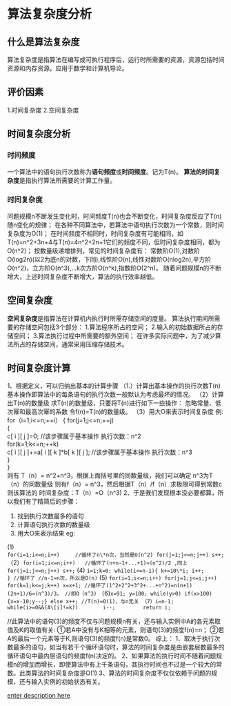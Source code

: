 # 算法复杂度分析
## 什么是算法复杂度
算法复杂度是指算法在编写成可执行程序后，运行时所需要的资源，资源包括时间资源和内存资源。应用于数学和计算机导论。
## 评价因素
1.时间复杂度
2.空间复杂度
## 时间复杂度分析
### 时间频度
一个算法中的语句执行次数称为**语句频度**或**时间频度**。记为T(n)。
**算法的时间复杂度**是指执行算法所需要的计算工作量。
### 时间复杂度
问题规模n不断发生变化时，时间频度T(n)也会不断变化，时间复杂度反应了T(n)随n变化的规律；
在各种不同算法中，若算法中语句执行次数为一个常数，则时间复杂度为O(1)；
在时间频度不相同时，时间复杂度有可能相同，如T(n)=n^2+3n+4与T(n)=4n^2+2n+1它们的频度不同，但时间复杂度相同，都为O(n^2)；
按数量级递增排列，常见的时间复杂度有：
常数阶O(1),对数阶O(log2n)(以2为底n的对数，下同),线性阶O(n),线性对数阶O(nlog2n),平方阶O(n^2)，立方阶O(n^3),...k次方阶O(n^k),指数阶O(2^n)。
随着问题规模n的不断增大，上述时间复杂度不断增大，算法的执行效率越低。
## 空间复杂度
**空间复杂度**是指算法在计算机内执行时所需存储空间的度量。
算法执行期间所需要的存储空间包括3个部分：
1.算法程序所占的空间；
2.输入的初始数据所占的存储空间；
3.算法执行过程中所需要的额外空间；
在许多实际问题中，为了减少算法所占的存储空间，通常采用压缩存储技术。

## 时间复杂度计算
1、根据定义，可以归纳出基本的计算步骤 
（1.）计算出基本操作的执行次数T(n) 
    基本操作即算法中的每条语句的执行次数一般默认为考虑最坏的情况。
（2）计算出T(n)的数量级 
    求T(n)的数量级，只要将T(n)进行如下一些操作：
    忽略常量、低次幂和最高次幂的系数
    令f(n)=T(n)的数量级。
（3）用大O来表示时间复杂度 
例:
  for（i=1;i<=n;++i）
  {
     for(j=1;j<=n;++j)   
     {   
         c\[ i ]\[ j ]=0; //该步骤属于基本操作 执行次数：n^2     
          for(k=1;k<=n;++k)          
               c\[ i ]\[ j ]+=a\[ i ]\[ k ]\*b\[ k ]\[ j ]; //该步骤属于基本操作 执行次数：n^3              
     }     
  }  
  则有 T（n）= n^2+n^3，根据上面括号里的同数量级，我们可以确定 n^3为T（n）的同数量级
  则有f（n）= n^3，然后根据T（n）/f（n）求极限可得到常数c
  则该算法的 时间复杂度：T（n）=O（n^3)
2、于是我们发现根本没必要都算，所以我们有了精简后的步骤：
1. 找到执行次数最多的语句 
2. 计算语句执行次数的数量级
3. 用大O来表示结果 
eg:

(1)  
`for(i=1;i<=n;i++)     //循环了n\*n次，当然是O(n^2)
            for(j=1;j<=n;j++)
                 s++;`
（2）```for(i=1;i<=n;i++)   //循环了(n+n-1+...+1)≈(n^2)/2 ,同上                                              
           for(j=i;j<=n;j++)
                 s++;```
(4)  ```i=1;k=0;
      while(i<=n-1){
           k+=10\*i;
      i++;      }
//循环了
//n-1≈n次，所以是O(n)```
(5)  ```for(i=1;i<=n;i++)
             for(j=1;j<=i;j++)
                 for(k=1;k<=j;k++)
                       x=x+1;
//循环了(1^2+2^2+3^2+...+n^2)=n(n+1)(2n+1)/6≈(n^3)/3，
//即O（n^3)```
（6)```x=91; y=100;
while(y>0) if(x>100) {x=x-10;y--;} else x++;
 //T(n)=O(1)，与n无关
（7）i=n-1;            
while(i>=0&&(A\[i]!=k))       
      i--;        
return i; ```

//此算法中的语句(3)的频度不仅与问题规模n有关，还与输入实例中A的各元素取值及K的取值有关: ①若A中没有与K相等的元素，则语句(3)的频度f(n)=n； ②若A的最后一个元素等于K,则语句(3)的频度f(n)是常数0。
综上：
1、取决于执行次数最多的语句，如当有若干个循环语句时，算法的时间复杂度是由嵌套层数最多的循环语句中最内层语句的频度f(n)决定的。
2、如果算法的执行时间不随着问题规模n的增加而增长，即使算法中有上千条语句，其执行时间也不过是一个较大的常数。此类算法的时间复杂度是O(1)
3、算法的时间复杂度不仅仅依赖于问题的规模，还与输入实例的初始状态有关。

[enter description here](https://blog.csdn.net/eirlys_north/article/details/52959540)
